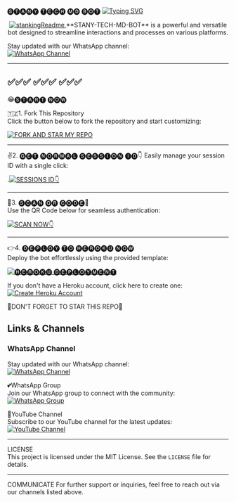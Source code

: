 🅢︎🅣︎🅐︎🅝︎🅨︎ 🅣︎🅔︎🅒︎🅗︎ 🅜︎🅓︎ 🅑︎🅞︎🅣︎ 
<a href="https://git.io/typing-svg"><img src="https://readme-typing-svg.demolab.com?font=Black+Ops+One&size=50&pause=1000&color=1BAFBAFF&center=true&width=910&height=150&lines=THANKS FOR YOUR+SUPPORT-DONT; FORGET+TO+FORK+MYREPO;CREATED+BY+STANYTECH;RELEASED+25.2.2025" alt="Typing SVG" /></a>

<p align="center">
  <a href="https://github.com/mrfrank-ofc">
    <img src="http://readme-typing-svg.herokuapp.com?color=red&center=true&vCenter=true&multiline=false&lines=STANY-TECH-MD-BOT+MultiDevice;Developed+by+STANLEY+star+and+fork+this+Repo+bro+🌟" alt="stankingReadme">
  </a>
**STANY-TECH-MD-BOT** is a powerful and versatile bot designed to streamline interactions and processes on various platforms.

Stay updated with our WhatsApp channel:  
[![WhatsApp Channel](https://files.catbox.moe/0ydsic.jpeg)](https://whatsapp.com/channel/0029VaxKouY7tkj8NiPg0t45)

---
✅✅✅
✅✅✅
✅✅✅
---

😂🅢︎🅣︎🅐︎🅡︎🅣︎ 🅝︎🅞︎🅦︎

🇹🇿1. Fork This Repository  
Click the button below to fork the repository and start customizing:  

[![FORK AND STAR MY REPO](https://img.shields.io/badge/Fork%20Repo-GitHub-white?style=for-the-badge)](https://github.com/Stanking11/STANY-TECH-MD-BOT1)

---

✌️2. 🅖︎🅔︎🅣︎ 🅝︎🅞︎🅡︎🅜︎🅐︎🅛︎ 🅢︎🅔︎🅢︎🅢︎🅘︎🅞︎🅝︎ 🅘︎🅓︎👇
Easily manage your session ID with a single click:  

.[![SESSIONS ID👇](https://img.shields.io/static/v1?label=Session%20ID&message=Generate&color=FF4500&style=for-the-badge&logo=firefox&logoColor=pink )](https://yesser.onrender.com)

---

🥱3. 🅢︎🅒︎🅐︎🅝︎ 🅠︎🅡︎ 🅒︎🅞︎🅓︎🅔︎🤟  
Use the QR Code below for seamless authentication:  

[![SCAN NOW👇](https://img.shields.io/badge/QR%20Code-Scan-red?style=for-the-badge)](#)

---

👉4. 🅓︎🅔︎🅟︎🅛︎🅞︎🅨︎ 🅣︎🅞︎ 🅗︎🅔︎🅡︎🅞︎🅚︎🅤︎ 🅝︎🅞︎🅦︎  
Deploy the bot effortlessly using the provided template:  

[![🅗︎🅔︎🅡︎🅞︎🅚︎🅤︎ 🅓︎🅔︎🅟︎🅛︎🅞︎🅨︎🅜︎🅔︎🅝︎🅣︎](https://img.shields.io/badge/Deploy-Heroku-purple?style=for-the-badge)](https://heroku.com/deploy?template=https://github.com/Stanking11/STANY-TECH-MD-BOT1)  

If you don't have a Heroku account, click here to create one:  
[![Create Heroku Account](https://img.shields.io/badge/Create-Heroku%20Account-purple?style=for-the-badge)](https://signup.heroku.com/)

🙏DON'T FORGET TO STAR THIS REPO🙏

## Links & Channels  

### WhatsApp Channel  
Stay updated with our WhatsApp channel:  
[![WhatsApp Channel](https://img.shields.io/badge/WhatsApp-Channel-green+yellow?style=for-the-badge)](https://whatsapp.com/channel/0029VaxKouY7tkj8NiPg0t45)

💕WhatsApp Group  
Join our WhatsApp group to connect with the community:  
[![WhatsApp Group](https://img.shields.io/badge/Join%20WhatsApp-Group-green+yellow?style=for-the-badge)](https://chat.whatsapp.com/EqfFoV8zm7hGTux2P4nmbN)  

💪YouTube Channel  
Subscribe to our YouTube channel for the latest updates:  
[![YouTube Channel](https://img.shields.io/badge/YouTube-Subscribe-red?style=for-the-badge)](https://youtube.com/@stanleytechnology?si=jQO3LPtvE92aw4fi)

---

LICENSE  
This project is licensed under the MIT License. See the `LICENSE` file for details.

---

COMMUNICATE
For further support or inquiries, feel free to reach out via our channels listed above.  
